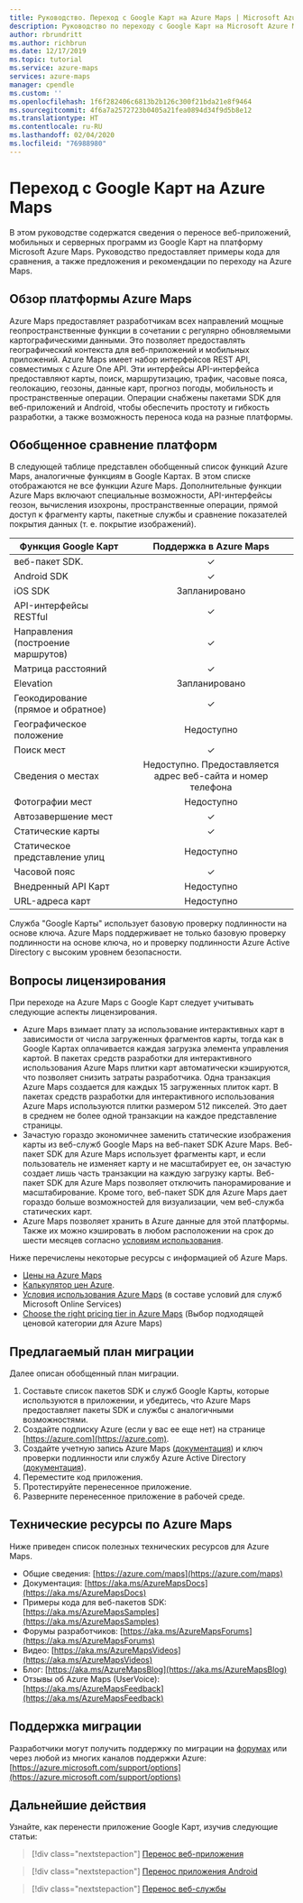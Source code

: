 ```yaml
---
title: Руководство. Переход с Google Карт на Azure Maps | Microsoft Azure Maps
description: Руководство по переходу с Google Карт на Microsoft Azure Maps. Это руководство содержит инструкции по переходу на API-интерфейсы и пакеты средств разработки Azure Maps.
author: rbrundritt
ms.author: richbrun
ms.date: 12/17/2019
ms.topic: tutorial
ms.service: azure-maps
services: azure-maps
manager: cpendle
ms.custom: ''
ms.openlocfilehash: 1f6f282406c6813b2b126c300f21bda21e8f9464
ms.sourcegitcommit: 4f6a7a2572723b0405a21fea0894d34f9d5b8e12
ms.translationtype: HT
ms.contentlocale: ru-RU
ms.lasthandoff: 02/04/2020
ms.locfileid: "76988980"
---
```

# <a name="migrate-from-google-maps-to-azure-maps"></a>Переход с Google Карт на Azure Maps

В этом руководстве содержатся сведения о переносе веб-приложений, мобильных и серверных программ из Google Карт на платформу Microsoft Azure Maps. Руководство предоставляет примеры кода для сравнения, а также предложения и рекомендации по переходу на Azure Maps.

## <a name="azure-maps-platform-overview"></a>Обзор платформы Azure Maps

Azure Maps предоставляет разработчикам всех направлений мощные геопространственные функции в сочетании с регулярно обновляемыми картографическими данными. Это позволяет предоставлять географический контекста для веб-приложений и мобильных приложений. Azure Maps имеет набор интерфейсов REST API, совместимых с Azure One API. Эти интерфейсы API-интерфейса предоставляют карты, поиск, маршрутизацию, трафик, часовые пояса, геолокацию, геозоны, данные карт, прогноз погоды, мобильность и пространственные операции. Операции снабжены пакетами SDK для веб-приложений и Android, чтобы обеспечить простоту и гибкость разработки, а также возможность переноса кода на разные платформы.

## <a name="high-level-platform-comparison"></a>Обобщенное сравнение платформ

В следующей таблице представлен обобщенный список функций Azure Maps, аналогичные функциям в Google Картах. В этом списке отображаются не все функции Azure Maps. Дополнительные функции Azure Maps включают специальные возможности, API-интерфейсы геозон, вычисления изохроны, пространственные операции, прямой доступ к фрагменту карты, пакетные службы и сравнение показателей покрытия данных (т. е. покрытие изображений).

| Функция Google Карт         | Поддержка в Azure Maps                     |
|-----------------------------|:--------------------------------------:|
| веб-пакет SDK.                     | ✓                                      |
| Android SDK                 | ✓                                      |
| iOS SDK                     | Запланировано                                |
| API-интерфейсы RESTful           | ✓                                      |
| Направления (построение маршрутов)        | ✓                                      |
| Матрица расстояний             | ✓                                      |
| Elevation                   | Запланировано                                |
| Геокодирование (прямое и обратное) | ✓                                      |
| Географическое положение                 | Недоступно                                    |
| Поиск мест               | ✓                                      |
| Сведения о местах              | Недоступно. Предоставляется адрес веб-сайта и номер телефона |
| Фотографии мест               | Недоступно                                    |
| Автозавершение мест          | ✓                                      |
| Статические карты                 | ✓                                      |
| Статическое представление улиц          | Недоступно                                    |
| Часовой пояс                   | ✓                                      |
| Внедренный API Карт           | Недоступно                                    |
| URL-адреса карт                    | Недоступно                                    |

Служба "Google Карты" использует базовую проверку подлинности на основе ключа. Azure Maps поддерживает не только базовую проверку подлинности на основе ключа, но и проверку подлинности Azure Active Directory с высоким уровнем безопасности.

## <a name="licensing-considerations"></a>Вопросы лицензирования

При переходе на Azure Maps с Google Карт следует учитывать следующие аспекты лицензирования.

- Azure Maps взимает плату за использование интерактивных карт в зависимости от числа загруженных фрагментов карты, тогда как в Google Картах оплачивается каждая загрузка элемента управления картой. В пакетах средств разработки для интерактивного использования Azure Maps плитки карт автоматически кэшируются, что позволяет снизить затраты разработчика. Одна транзакция Azure Maps создается для каждых 15 загруженных плиток карт. В пакетах средств разработки для интерактивного использования Azure Maps используются плитки размером 512 пикселей. Это дает в среднем не более одной транзакции на каждое представление страницы.
- Зачастую гораздо экономичнее заменить статические изображения карты из веб-служб Google Maps на веб-пакет SDK Azure Maps. Веб-пакет SDK для Azure Maps использует фрагменты карт, и если пользователь не изменяет карту и не масштабирует ее, он зачастую создает лишь часть транзакции на каждую загрузку карты. Веб-пакет SDK для Azure Maps позволяет отключить панорамирование и масштабирование. Кроме того, веб-пакет SDK для Azure Maps дает гораздо больше возможностей для визуализации, чем веб-служба статических карт.
- Azure Maps позволяет хранить в Azure данные для этой платформы. Также их можно кэшировать в любом расположении на срок до шести месяцев согласно [условиям использования](https://www.microsoftvolumelicensing.com/DocumentSearch.aspx?Mode=3&DocumentTypeId=46).

Ниже перечислены некоторые ресурсы с информацией об Azure Maps.

- [Цены на Azure Maps](https://azure.microsoft.com/pricing/details/azure-maps/)
- [Калькулятор цен Azure](https://azure.microsoft.com/pricing/calculator/?service=azure-maps).
- [Условия использования Azure Maps](https://www.microsoftvolumelicensing.com/DocumentSearch.aspx?Mode=3&DocumentTypeId=46) (в составе условий для служб Microsoft Online Services)
- [Choose the right pricing tier in Azure Maps](https://docs.microsoft.com/azure/azure-maps/choose-pricing-tier) (Выбор подходящей ценовой категории для Azure Maps)

## <a name="suggested-migration-plan"></a>Предлагаемый план миграции

Далее описан обобщенный план миграции.

1. Составьте список пакетов SDK и служб Google Карты, которые используются в приложении, и убедитесь, что Azure Maps предоставляет пакеты SDK и службы с аналогичными возможностями.
2. Создайте подписку Azure (если у вас ее еще нет) на странице [https://azure.com](https://azure.com).
3. Создайте учетную запись Azure Maps ([документация](https://docs.microsoft.com/azure/azure-maps/how-to-manage-account-keys)) и ключ проверки подлинности или службу Azure Active Directory ([документация](https://docs.microsoft.com/azure/azure-maps/how-to-manage-authentication)).
4. Переместите код приложения.
5. Протестируйте перенесенное приложение.
6. Разверните перенесенное приложение в рабочей среде.

## <a name="azure-maps-technical-resources"></a>Технические ресурсы по Azure Maps

Ниже приведен список полезных технических ресурсов для Azure Maps.

- Общие сведения: [https://azure.com/maps](https://azure.com/maps)
- Документация: [https://aka.ms/AzureMapsDocs](https://aka.ms/AzureMapsDocs)
- Примеры кода для веб-пакетов SDK: [https://aka.ms/AzureMapsSamples](https://aka.ms/AzureMapsSamples)
- Форумы разработчиков: [https://aka.ms/AzureMapsForums](https://aka.ms/AzureMapsForums)
- Видео: [https://aka.ms/AzureMapsVideos](https://aka.ms/AzureMapsVideos)
- Блог: [https://aka.ms/AzureMapsBlog](https://aka.ms/AzureMapsBlog)
- Отзывы об Azure Maps (UserVoice): [https://aka.ms/AzureMapsFeedback](https://aka.ms/AzureMapsFeedback)

## <a name="migration-support"></a>Поддержка миграции

Разработчики могут получить поддержку по миграции на [форумах](https://aka.ms/AzureMapsForums) или через любой из многих каналов поддержки Azure: [https://azure.microsoft.com/support/options](https://azure.microsoft.com/support/options)

## <a name="next-steps"></a>Дальнейшие действия

Узнайте, как перенести приложение Google Карт, изучив следующие статьи:

> [!div class="nextstepaction"]
> [Перенос веб-приложения](migrate-from-google-maps-web-app.md)

> [!div class="nextstepaction"]
> [Перенос приложения Android](migrate-from-google-maps-android-app.md)

> [!div class="nextstepaction"]
> [Перенос веб-службы](migrate-from-google-maps-web-services.md)
